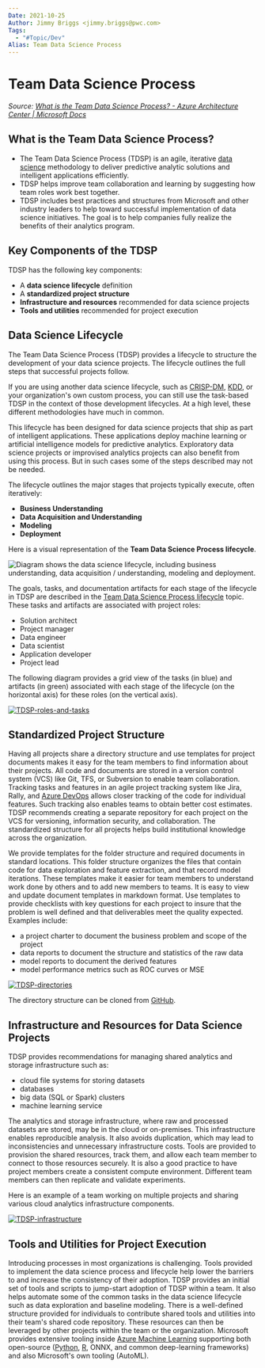 ```yaml
---
Date: 2021-10-25
Author: Jimmy Briggs <jimmy.briggs@pwc.com>
Tags:
  - "#Topic/Dev"
Alias: Team Data Science Process
---
```


# Team Data Science Process

*Source: [What is the Team Data Science Process? - Azure Architecture Center | Microsoft Docs](https://docs.microsoft.com/en-us/azure/architecture/data-science-process/overview)*

## What is the Team Data Science Process?

* The Team Data Science Process (TDSP) is an agile, iterative [data science](../MOCs/Data%20Science.md) methodology to deliver predictive analytic solutions and intelligent applications efficiently. 
* TDSP helps improve team collaboration and learning by suggesting how team roles work best together. 
* TDSP includes best practices and structures from Microsoft and other industry leaders to help toward successful implementation of data science initiatives. The goal is to help companies fully realize the benefits of their analytics program.

## Key Components of the TDSP

TDSP has the following key components:

* A **data science lifecycle** definition
* A **standardized project structure**
* **Infrastructure and resources** recommended for data science projects
* **Tools and utilities** recommended for project execution

## Data Science Lifecycle

The Team Data Science Process (TDSP) provides a lifecycle to structure the development of your data science projects. The lifecycle outlines the full steps that successful projects follow.

If you are using another data science lifecycle, such as [CRISP-DM](https://wikipedia.org/wiki/Cross_Industry_Standard_Process_for_Data_Mining), [KDD,](https://wikipedia.org/wiki/Data_mining#Process) or your organization's own custom process, you can still use the task-based TDSP in the context of those development lifecycles. At a high level, these different methodologies have much in common.

This lifecycle has been designed for data science projects that ship as part of intelligent applications. These applications deploy machine learning or artificial intelligence models for predictive analytics. Exploratory data science projects or improvised analytics projects can also benefit from using this process. But in such cases some of the steps described may not be needed.

The lifecycle outlines the major stages that projects typically execute, often iteratively:

* **Business Understanding**
* **Data Acquisition and Understanding**
* **Modeling**
* **Deployment**

Here is a visual representation of the **Team Data Science Process lifecycle**.

![Diagram shows the data science lifecycle, including business understanding, data acquisition / understanding, modeling and deployment.](https://docs.microsoft.com/en-us/azure/architecture/data-science-process/media/overview/tdsp-lifecycle2.png)

The goals, tasks, and documentation artifacts for each stage of the lifecycle in TDSP are described in the [Team Data Science Process lifecycle](https://docs.microsoft.com/en-us/azure/architecture/data-science-process/lifecycle) topic. These tasks and artifacts are associated with project roles:

* Solution architect
* Project manager
* Data engineer
* Data scientist
* Application developer
* Project lead

The following diagram provides a grid view of the tasks (in blue) and artifacts (in green) associated with each stage of the lifecycle (on the horizontal axis) for these roles (on the vertical axis).

[![TDSP-roles-and-tasks](https://docs.microsoft.com/en-us/azure/architecture/data-science-process/media/overview/tdsp-tasks-by-roles.png)](https://docs.microsoft.com/en-us/azure/architecture/data-science-process/media/overview/tdsp-tasks-by-roles.png#lightbox)

## Standardized Project Structure

Having all projects share a directory structure and use templates for project documents makes it easy for the team members to find information about their projects. All code and documents are stored in a version control system (VCS) like Git, TFS, or Subversion to enable team collaboration. Tracking tasks and features in an agile project tracking system like Jira, Rally, and [Azure DevOps](Azure%20DevOps.md) allows closer tracking of the code for individual features. Such tracking also enables teams to obtain better cost estimates. TDSP recommends creating a separate repository for each project on the VCS for versioning, information security, and collaboration. The standardized structure for all projects helps build institutional knowledge across the organization.

We provide templates for the folder structure and required documents in standard locations. This folder structure organizes the files that contain code for data exploration and feature extraction, and that record model iterations. These templates make it easier for team members to understand work done by others and to add new members to teams. It is easy to view and update document templates in markdown format. Use templates to provide checklists with key questions for each project to insure that the problem is well defined and that deliverables meet the quality expected. Examples include:

* a project charter to document the business problem and scope of the project
* data reports to document the structure and statistics of the raw data
* model reports to document the derived features
* model performance metrics such as ROC curves or MSE

[![TDSP-directories](https://docs.microsoft.com/en-us/azure/architecture/data-science-process/media/overview/tdsp-dir-structure.png)](https://docs.microsoft.com/en-us/azure/architecture/data-science-process/media/overview/tdsp-dir-structure.png#lightbox)

The directory structure can be cloned from [GitHub](https://github.com/Azure/Azure-TDSP-ProjectTemplate).

## Infrastructure and Resources for Data Science Projects

TDSP provides recommendations for managing shared analytics and storage infrastructure such as:

* cloud file systems for storing datasets
* databases
* big data (SQL or Spark) clusters
* machine learning service

The analytics and storage infrastructure, where raw and processed datasets are stored, may be in the cloud or on-premises. This infrastructure enables reproducible analysis. It also avoids duplication, which may lead to inconsistencies and unnecessary infrastructure costs. Tools are provided to provision the shared resources, track them, and allow each team member to connect to those resources securely. It is also a good practice to have project members create a consistent compute environment. Different team members can then replicate and validate experiments.

Here is an example of a team working on multiple projects and sharing various cloud analytics infrastructure components.

[![TDSP-infrastructure](https://docs.microsoft.com/en-us/azure/architecture/data-science-process/media/overview/tdsp-analytics-infra.png)](https://docs.microsoft.com/en-us/azure/architecture/data-science-process/media/overview/tdsp-analytics-infra.png#lightbox)

## Tools and Utilities for Project Execution

Introducing processes in most organizations is challenging. Tools provided to implement the data science process and lifecycle help lower the barriers to and increase the consistency of their adoption. TDSP provides an initial set of tools and scripts to jump-start adoption of TDSP within a team. It also helps automate some of the common tasks in the data science lifecycle such as data exploration and baseline modeling. There is a well-defined structure provided for individuals to contribute shared tools and utilities into their team's shared code repository. These resources can then be leveraged by other projects within the team or the organization. Microsoft provides extensive tooling inside [Azure Machine Learning](https://docs.microsoft.com/en-us/azure/machine-learning/) supporting both open-source ([Python](../MOCs/Python.md), [R](../MOCs/R.md), ONNX, and common deep-learning frameworks) and also Microsoft's own tooling (AutoML).
